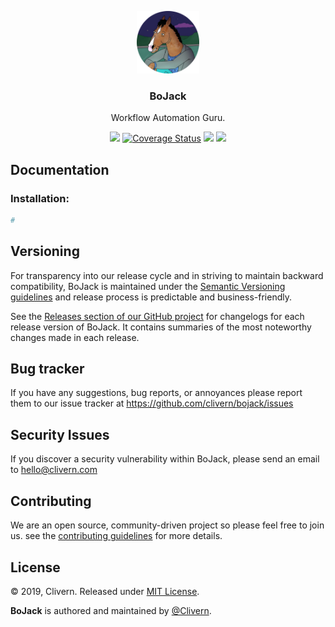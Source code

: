 <p align="center">
    <img alt="BoJack Logo" src="https://raw.githubusercontent.com/Clivern/BoJack/master/assets/images/logo.png" height="100" />
    <h3 align="center">BoJack</h3>
    <p align="center">Workflow Automation Guru.</p>
    <p align="center">
        <a href="https://travis-ci.org/Clivern/BoJack"><img src="https://travis-ci.org/Clivern/BoJack.svg?branch=master"></a>
    <a href='https://coveralls.io/github/Clivern/silverback?branch=master'><img src='https://coveralls.io/repos/github/Clivern/silverback/badge.svg?branch=master' alt='Coverage Status' /></a>
        <a href="https://github.com/Clivern/BoJack/releases"><img src="https://img.shields.io/badge/Version-v1.0.0--alpha.1-blue.svg"></a>
        <a href="https://github.com/Clivern/BoJack/blob/master/LICENSE"><img src="https://img.shields.io/badge/LICENSE-MIT-orange.svg"></a>
    </p>
</p>


## Documentation

### Installation:

```python
#
```


## Versioning

For transparency into our release cycle and in striving to maintain backward compatibility, BoJack is maintained under the [Semantic Versioning guidelines](https://semver.org/) and release process is predictable and business-friendly.

See the [Releases section of our GitHub project](https://github.com/clivern/bojack/releases) for changelogs for each release version of BoJack. It contains summaries of the most noteworthy changes made in each release.


## Bug tracker

If you have any suggestions, bug reports, or annoyances please report them to our issue tracker at https://github.com/clivern/bojack/issues


## Security Issues

If you discover a security vulnerability within BoJack, please send an email to [hello@clivern.com](mailto:hello@clivern.com)


## Contributing

We are an open source, community-driven project so please feel free to join us. see the [contributing guidelines](CONTRIBUTING.md) for more details.


## License

© 2019, Clivern. Released under [MIT License](https://opensource.org/licenses/mit-license.php).

**BoJack** is authored and maintained by [@Clivern](http://github.com/clivern).